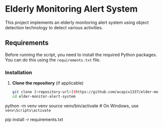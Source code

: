 # Elderly Monitoring Alert System

This project implements an elderly monitoring alert system using object detection technology to detect various activities.

## Requirements

Before running the script, you need to install the required Python packages. You can do this using the `requirements.txt` file.

### Installation

1. **Clone the repository** (if applicable)
   ```bash
   git clone [<repository-url>](https://github.com/acapiv1337/elder-monitor-alert-system.git)
   cd elder-monitor-alert-system

python -m venv venv
source venv/bin/activate  # On Windows, use `venv\Scripts\activate`


pip install -r requirements.txt
